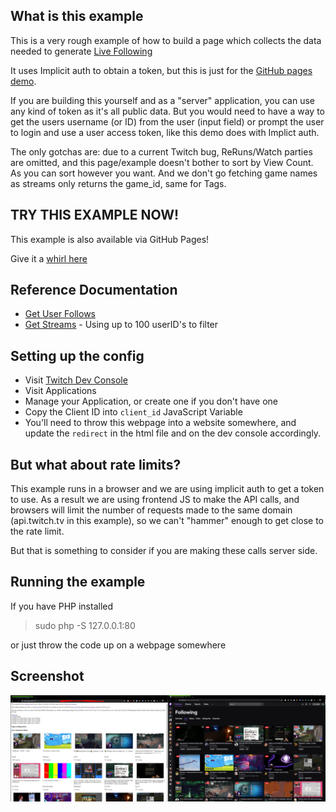 ## What is this example

This is a very rough example of how to build a page which collects the data needed to generate [Live Following](https://www.twitch.tv/directory/following)

It uses Implicit auth to obtain a token, but this is just for the [GitHub pages demo](https://barrycarlyon.github.io/twitch_misc/examples/browse_following/).

If you are building this yourself and as a "server" application, you can use any kind of token as it's all public data. But you would need to have a way to get the users username (or ID) from the user (input field) or prompt the user to login and use a user access token, like this demo does with Implict auth.

The only gotchas are: due to a current Twitch bug, ReRuns/Watch parties are omitted, and this page/example doesn't bother to sort by View Count. As you can sort however you want. And we don't go fetching game names as streams only returns the game_id, same for Tags.

## TRY THIS EXAMPLE NOW!

This example is also available via GitHub Pages!

Give it a [whirl here](https://barrycarlyon.github.io/twitch_misc/examples/browse_following/)

## Reference Documentation

- [Get User Follows](https://dev.twitch.tv/docs/api/reference#get-users-follows)
- [Get Streams](https://dev.twitch.tv/docs/api/reference#get-streams) - Using up to 100 userID's to filter

## Setting up the config

- Visit [Twitch Dev Console](https://dev.twitch.tv/console/)
- Visit Applications
- Manage your Application, or create one if you don't have one
- Copy the Client ID into `client_id` JavaScript Variable
- You'll need to throw this webpage into a website somewhere, and update the `redirect` in the html file and on the dev console accordingly.

## But what about rate limits?

This example runs in a browser and we are using implicit auth to get a token to use.
As a result we are using frontend JS to make the API calls, and browsers will limit the number of requests made to the same domain (api.twitch.tv in this example), so we can't "hammer" enough to get close to the rate limit.

But that is something to consider if you are making these calls server side.

## Running the example

If you have PHP installed

> sudo php -S 127.0.0.1:80

or just throw the code up on a webpage somewhere

## Screenshot

![Example](example.png)
